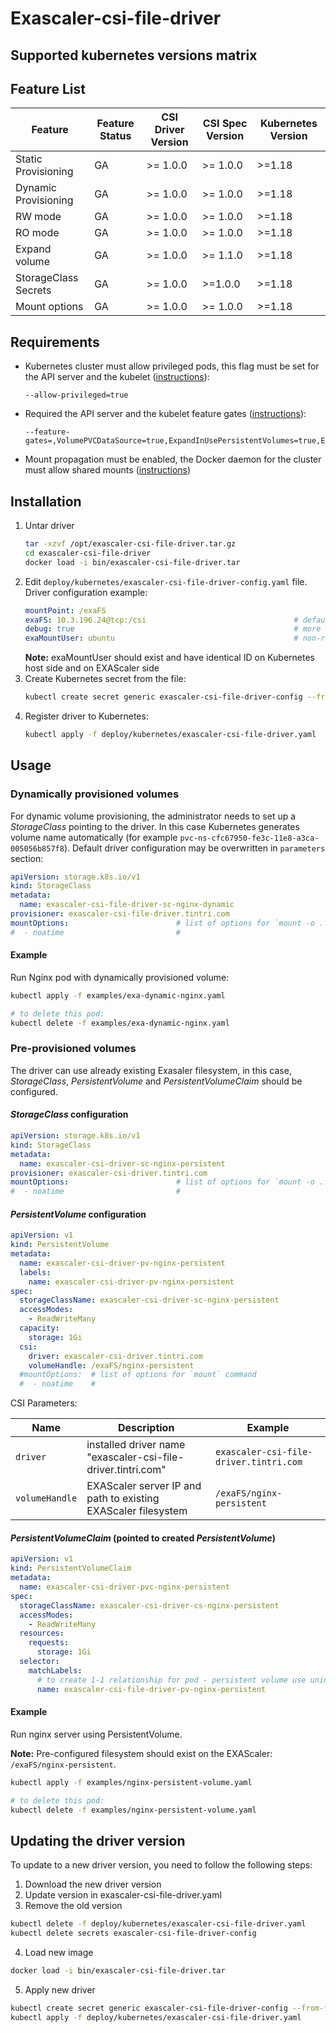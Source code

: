 # Exascaler-csi-file-driver

## Supported kubernetes versions matrix

## Feature List
|Feature|Feature Status|CSI Driver Version|CSI Spec Version|Kubernetes Version|
|--- |--- |--- |--- |--- |
|Static Provisioning|GA|>= 1.0.0|>= 1.0.0|>=1.18|
|Dynamic Provisioning|GA|>= 1.0.0|>= 1.0.0|>=1.18|
|RW mode|GA|>= 1.0.0|>= 1.0.0|>=1.18|
|RO mode|GA|>= 1.0.0|>= 1.0.0|>=1.18|
|Expand volume|GA|>= 1.0.0|>= 1.1.0|>=1.18|
|StorageClass Secrets|GA|>= 1.0.0|>=1.0.0|>=1.18|
|Mount options|GA|>= 1.0.0|>= 1.0.0|>=1.18|

## Requirements

- Kubernetes cluster must allow privileged pods, this flag must be set for the API server and the kubelet
  ([instructions](https://github.com/kubernetes-csi/docs/blob/735f1ef4adfcb157afce47c64d750b71012c8151/book/src/Setup.md#enable-privileged-pods)):
  ```
  --allow-privileged=true
  ```
- Required the API server and the kubelet feature gates
  ([instructions](https://github.com/kubernetes-csi/docs/blob/735f1ef4adfcb157afce47c64d750b71012c8151/book/src/Setup.md#enabling-features)):
  ```
  --feature-gates=,VolumePVCDataSource=true,ExpandInUsePersistentVolumes=true,ExpandCSIVolumes=true,ExpandPersistentVolumes=true
  ```
- Mount propagation must be enabled, the Docker daemon for the cluster must allow shared mounts
  ([instructions](https://github.com/kubernetes-csi/docs/blob/735f1ef4adfcb157afce47c64d750b71012c8151/book/src/Setup.md#enabling-mount-propagation))


## Installation

1. Untar driver
   ```bash
   tar -xzvf /opt/exascaler-csi-file-driver.tar.gz
   cd exascaler-csi-file-driver
   docker load -i bin/exascaler-csi-file-driver.tar
   ```
2. Edit `deploy/kubernetes/exascaler-csi-file-driver-config.yaml` file. Driver configuration example:
   ```yaml
   mountPoint: /exaFS
   exaFS: 10.3.196.24@tcp:/csi                                 # default Exascaler data IP
   debug: true                                                 # more logs
   exaMountUser: ubuntu                                        # non-root user synced between EXA clients and server
   ```
   **Note:** exaMountUser should exist and have identical ID on Kubernetes host side and on EXAScaler side
3. Create Kubernetes secret from the file:
   ```bash
   kubectl create secret generic exascaler-csi-file-driver-config --from-file=deploy/kubernetes/exascaler-csi-file-driver-config.yaml
   ```
4. Register driver to Kubernetes:
   ```bash
   kubectl apply -f deploy/kubernetes/exascaler-csi-file-driver.yaml
   ```

## Usage

### Dynamically provisioned volumes

For dynamic volume provisioning, the administrator needs to set up a _StorageClass_ pointing to the driver.
In this case Kubernetes generates volume name automatically (for example `pvc-ns-cfc67950-fe3c-11e8-a3ca-005056b857f8`).
Default driver configuration may be overwritten in `parameters` section:

```yaml
apiVersion: storage.k8s.io/v1
kind: StorageClass
metadata:
  name: exascaler-csi-file-driver-sc-nginx-dynamic
provisioner: exascaler-csi-file-driver.tintri.com
mountOptions:                        # list of options for `mount -o ...` command
#  - noatime                         #
```

#### Example

Run Nginx pod with dynamically provisioned volume:

```bash
kubectl apply -f examples/exa-dynamic-nginx.yaml

# to delete this pod:
kubectl delete -f examples/exa-dynamic-nginx.yaml
```

### Pre-provisioned volumes

The driver can use already existing Exasaler filesystem,
in this case, _StorageClass_, _PersistentVolume_ and _PersistentVolumeClaim_ should be configured.

#### _StorageClass_ configuration

```yaml
apiVersion: storage.k8s.io/v1
kind: StorageClass
metadata:
  name: exascaler-csi-driver-sc-nginx-persistent
provisioner: exascaler-csi-driver.tintri.com
mountOptions:                        # list of options for `mount -o ...` command
#  - noatime                         #
```

#### _PersistentVolume_ configuration

```yaml
apiVersion: v1
kind: PersistentVolume
metadata:
  name: exascaler-csi-driver-pv-nginx-persistent
  labels:
    name: exascaler-csi-driver-pv-nginx-persistent
spec:
  storageClassName: exascaler-csi-driver-sc-nginx-persistent
  accessModes:
    - ReadWriteMany
  capacity:
    storage: 1Gi
  csi:
    driver: exascaler-csi-driver.tintri.com
    volumeHandle: /exaFS/nginx-persistent
  #mountOptions:  # list of options for `mount` command
  #  - noatime    #
```

CSI Parameters:

| Name           | Description                                                       | Example                              |
|----------------|-------------------------------------------------------------------|--------------------------------------|
| `driver`       | installed driver name "exascaler-csi-file-driver.tintri.com"        | `exascaler-csi-file-driver.tintri.com` |
| `volumeHandle` | EXAScaler server IP and path to existing EXAScaler filesystem | `/exaFS/nginx-persistent`               |

#### _PersistentVolumeClaim_ (pointed to created _PersistentVolume_)

```yaml
apiVersion: v1
kind: PersistentVolumeClaim
metadata:
  name: exascaler-csi-driver-pvc-nginx-persistent
spec:
  storageClassName: exascaler-csi-driver-cs-nginx-persistent
  accessModes:
    - ReadWriteMany
  resources:
    requests:
      storage: 1Gi
  selector:
    matchLabels:
      # to create 1-1 relationship for pod - persistent volume use unique labels
      name: exascaler-csi-file-driver-pv-nginx-persistent
```

#### Example

Run nginx server using PersistentVolume.

**Note:** Pre-configured filesystem should exist on the EXAScaler:
`/exaFS/nginx-persistent`.

```bash
kubectl apply -f examples/nginx-persistent-volume.yaml

# to delete this pod:
kubectl delete -f examples/nginx-persistent-volume.yaml
```

## Updating the driver version
To update to a new driver version, you need to follow the following steps:

1. Download the new driver version
2. Update version in exascaler-csi-file-driver.yaml
3. Remove the old version
```bash
kubectl delete -f deploy/kubernetes/exascaler-csi-file-driver.yaml
kubectl delete secrets exascaler-csi-file-driver-config
```
4. Load new image
```bash
docker load -i bin/exascaler-csi-file-driver.tar
```
5. Apply new driver
```bash
kubectl create secret generic exascaler-csi-file-driver-config --from-file=./deploy/kubernetes/exascaler-csi-file-driver-config.yaml
kubectl apply -f deploy/kubernetes/exascaler-csi-file-driver.yaml
```
